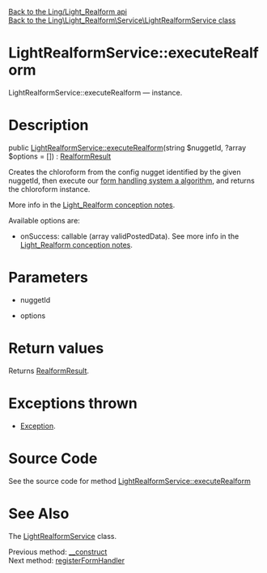 [Back to the Ling/Light_Realform api](https://github.com/lingtalfi/Light_Realform/blob/master/doc/api/Ling/Light_Realform.md)<br>
[Back to the Ling\Light_Realform\Service\LightRealformService class](https://github.com/lingtalfi/Light_Realform/blob/master/doc/api/Ling/Light_Realform/Service/LightRealformService.md)


LightRealformService::executeRealform
================



LightRealformService::executeRealform — instance.




Description
================


public [LightRealformService::executeRealform](https://github.com/lingtalfi/Light_Realform/blob/master/doc/api/Ling/Light_Realform/Service/LightRealformService/executeRealform.md)(string $nuggetId, ?array $options = []) : [RealformResult](https://github.com/lingtalfi/Light_Realform/blob/master/doc/api/Ling/Light_Realform/Result/RealformResult.md)




Creates the chloroform from the config nugget identified by the given nuggetId,
then execute our [form handling system a algorithm](https://github.com/lingtalfi/Light_Realform/blob/master/doc/pages/2020/conception-notes.md#form-handling-system-a), and returns the chloroform
instance.


More info in the [Light_Realform conception notes](https://github.com/lingtalfi/Light_Realform/blob/master/doc/pages/2020/conception-notes.md).


Available options are:
- onSuccess: callable (array validPostedData).
     See more info in the [Light_Realform conception notes](https://github.com/lingtalfi/Light_Realform/blob/master/doc/pages/2020/conception-notes.md).




Parameters
================


- nuggetId

    

- options

    


Return values
================

Returns [RealformResult](https://github.com/lingtalfi/Light_Realform/blob/master/doc/api/Ling/Light_Realform/Result/RealformResult.md).


Exceptions thrown
================

- [Exception](http://php.net/manual/en/class.exception.php).&nbsp;







Source Code
===========
See the source code for method [LightRealformService::executeRealform](https://github.com/lingtalfi/Light_Realform/blob/master/Service/LightRealformService.php#L106-L181)


See Also
================

The [LightRealformService](https://github.com/lingtalfi/Light_Realform/blob/master/doc/api/Ling/Light_Realform/Service/LightRealformService.md) class.

Previous method: [__construct](https://github.com/lingtalfi/Light_Realform/blob/master/doc/api/Ling/Light_Realform/Service/LightRealformService/__construct.md)<br>Next method: [registerFormHandler](https://github.com/lingtalfi/Light_Realform/blob/master/doc/api/Ling/Light_Realform/Service/LightRealformService/registerFormHandler.md)<br>

